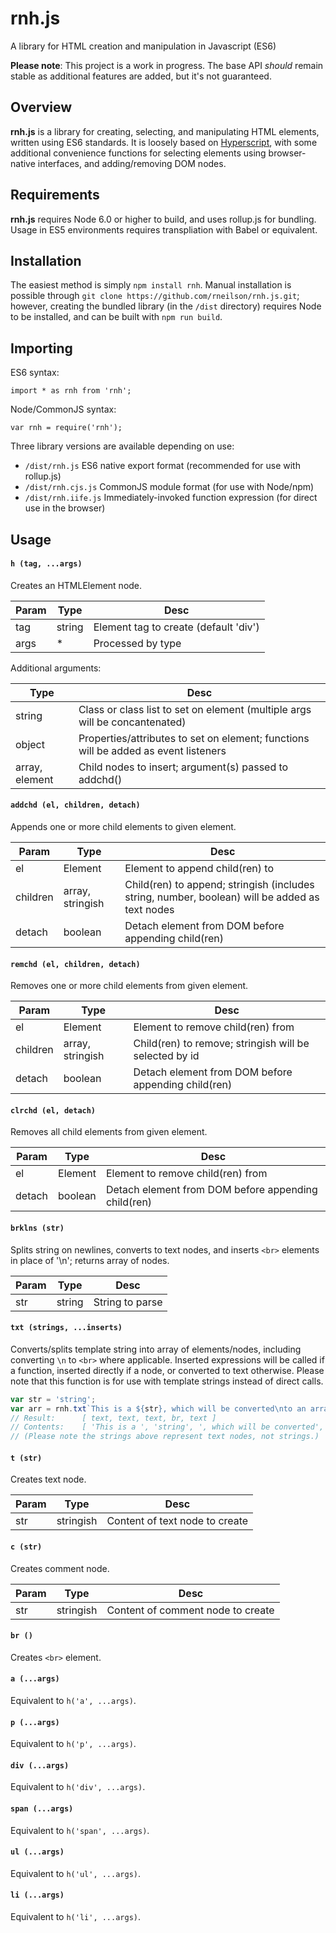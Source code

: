 # rnh.js
A library for HTML creation and manipulation in Javascript (ES6)

**Please note**:
This project is a work in progress. The base API *should* remain stable as additional features are added, but it's not guaranteed.

## Overview

**rnh.js** is a library for creating, selecting, and manipulating HTML elements, written using ES6 standards. It is loosely based on [Hyperscript](https://github.com/dominictarr/hyperscript), with some additional convenience functions for selecting elements using browser-native interfaces, and adding/removing DOM nodes.

## Requirements

**rnh.js** requires Node 6.0 or higher to build, and uses rollup.js for bundling. Usage in ES5 environments requires transpliation with Babel or equivalent.

## Installation

The easiest method is simply `npm install rnh`. Manual installation is possible through `git clone https://github.com/rneilson/rnh.js.git`; however, creating the bundled library (in the `/dist` directory) requires Node to be installed, and can be built with `npm run build`.

## Importing

ES6 syntax:
```
import * as rnh from 'rnh';
```

Node/CommonJS syntax:
```
var rnh = require('rnh');
```

Three library versions are available depending on use:
- `/dist/rnh.js` ES6 native export format (recommended for use with rollup.js)
- `/dist/rnh.cjs.js` CommonJS module format (for use with Node/npm)
- `/dist/rnh.iife.js` Immediately-invoked function expression (for direct use in the browser)

## Usage

#### `h (tag, ...args)`

Creates an HTMLElement node.

| Param | Type | Desc |
| ----- | ---- | ---- |
| tag | string | Element tag to create (default 'div') |
| args | * | Processed by type |

Additional arguments:

| Type | Desc |
| ---- | ---- |
| string | Class or class list to set on element (multiple args will be concantenated) |
| object | Properties/attributes to set on element; functions will be added as event listeners |
| array, element | Child nodes to insert; argument(s) passed to addchd() |

#### `addchd (el, children, detach)`

Appends one or more child elements to given element.

| Param | Type | Desc |
| ----- | ---- | ---- |
| el | Element | Element to append child(ren) to |
| children | array, stringish | Child(ren) to append; stringish (includes string, number, boolean) will be added as text nodes |
| detach | boolean | Detach element from DOM before appending child(ren) |

#### `remchd (el, children, detach)`

Removes one or more child elements from given element.

| Param | Type | Desc |
| ----- | ---- | ---- |
| el | Element | Element to remove child(ren) from |
| children | array, stringish | Child(ren) to remove; stringish will be selected by id |
| detach | boolean | Detach element from DOM before appending child(ren) |

#### `clrchd (el, detach)`

Removes all child elements from given element.

| Param | Type | Desc |
| ----- | ---- | ---- |
| el | Element | Element to remove child(ren) from |
| detach | boolean | Detach element from DOM before appending child(ren) |

#### `brklns (str)`

Splits string on newlines, converts to text nodes, and inserts `<br>` elements in place of '\n'; returns array of nodes.

| Param | Type | Desc |
| ----- | ---- | ---- |
| str | string | String to parse |

#### `txt (strings, ...inserts)`

Converts/splits template string into array of elements/nodes, including converting `\n` to `<br>` where applicable. Inserted expressions will be called if a function, inserted directly if a node, or converted to text otherwise. Please note that this function is for use with template strings instead of direct calls.
```javascript
var str = 'string';
var arr = rnh.txt`This is a ${str}, which will be converted\nto an array of DOM nodes.`;
// Result:		[ text, text, text, br, text ]
// Contents:	[ 'This is a ', 'string', ', which will be converted', <br>, 'to an array of DOM nodes.' ]
// (Please note the strings above represent text nodes, not strings.)
```

#### `t (str)`

Creates text node.

| Param | Type | Desc |
| ----- | ---- | ---- |
| str | stringish | Content of text node to create |

#### `c (str)`

Creates comment node.

| Param | Type | Desc |
| ----- | ---- | ---- |
| str | stringish | Content of comment node to create |

#### `br ()`

Creates `<br>` element.

#### `a (...args)`

Equivalent to `h('a', ...args)`.

#### `p (...args)`

Equivalent to `h('p', ...args)`.

#### `div (...args)`

Equivalent to `h('div', ...args)`.

#### `span (...args)`

Equivalent to `h('span', ...args)`.

#### `ul (...args)`

Equivalent to `h('ul', ...args)`.

#### `li (...args)`

Equivalent to `h('li', ...args)`.

